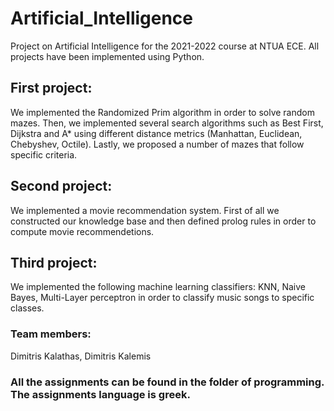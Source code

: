 # Artificial_Intelligence

Project on Artificial Intelligence for the 2021-2022 course at NTUA ECE. All projects have been implemented using Python.

## First project:

We implemented the Randomized Prim algorithm in order to solve random mazes. Then, we implemented several search algorithms such as Best First, Dijkstra and A* using different distance metrics (Manhattan, Euclidean, Chebyshev, Octile). Lastly, we proposed a number of mazes that follow specific criteria.

## Second project:

We implemented a movie recommendation system. First of all we constructed our knowledge base and then defined prolog rules in order to compute movie recommendetions.

## Third project:

We implemented the following machine learning classifiers: KNN, Naive Bayes, Multi-Layer perceptron in order to classify music songs to specific classes.

### Team members:

Dimitris Kalathas, Dimitris Kalemis

### All the assignments can be found in the folder of programming. The assignments language is greek.
